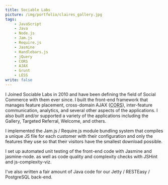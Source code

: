 ```yaml
---
title: Sociable Labs
picture: /img/portfolio/claires_gallery.jpg
tags:
    - JavaScript
    - Java
    - Node.js
    - Jam.js
    - Require.js
    - Jasmine
    - Handlebars.js
    - jQuery
    - CORS
    - AJAX
    - Grunt
    - LESS
write: false
---
```


I Joined Sociable Labs in 2010 and have been defining the field of Social Commerce with them ever since. I built the front-end framework that manages feature placement, cross-domain AJAX (<abbr title="Cross-Origin Resource Sharing">CORS</abbr>), inter-feature communication, analytics, and several other aspects of the applications. I also built and/or supported a variety of the applications including the Gallery, Targeted Referral, Welcome, and others.

I implemented the Jam.js / Require.js module bundling system that compiles a unique JS file for each customer with their configuration and only the features they use so that their visitors have the smallest download possible. 

I set up automated unit testing of the front-end code with Jasmine and jasmine-node. as well as code quality and complexity checks with JSHint and js-complexity-viz.

I've also written a fair amount of Java code for our Jetty / RESTEasy / PostgreSQL back-end.